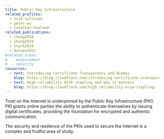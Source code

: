 ```yaml
---
title: Public Key Infrastructure
related_profiles:
  - nick-sullivan
  - peter-wu
  - jonathan-hoyland
related_publications:
  - Chung2018
  - Chung2019
  - Stark2019
  - Barnes2022
#related_areas:
#  - measurement
#  - security
resources:
  - text: Introducing Certificate Transparency and Nimbus
    blog: https://blog.cloudflare.com/introducing-certificate-transparency-and-nimbus/
  - text: High-reliability OCSP stapling and why it matters
    blog: https://blog.cloudflare.com/high-reliability-ocsp-stapling/
---
```


Trust on the Internet is underpinned by the Public Key Infrastructure (PKI). PKI grants online parties the ability to authenticate themselves by issuing digital certificates, providing the foundation for encrypted and authentic communication. 

The security and resilience of the PKIs used to secure the Internet is a complex and fruitful area of study.
